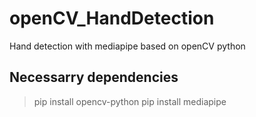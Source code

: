 # openCV_HandDetection
Hand detection with mediapipe based on openCV python

## Necessarry dependencies
> pip install opencv-python
> pip install mediapipe

